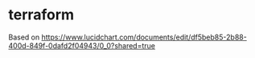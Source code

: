 # terraform
Based on https://www.lucidchart.com/documents/edit/df5beb85-2b88-400d-849f-0dafd2f04943/0_0?shared=true
